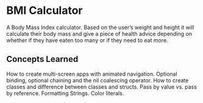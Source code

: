 # BMI Calculator

A Body Mass Index calculator. Based on the user’s weight and height it will calculate their body mass and give a piece of health advice depending on whether if they have eaten too many or if they need to eat more.

## Concepts Learned

How to create multi-screen apps with animated navigation.
Optional binding, optional chaining and the nil coalescing operator.
How to create classes and difference between classes and structs.
Pass by value vs. pass by reference.
Formatting Strings.
Color literals.
